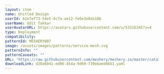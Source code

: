 ```yaml
---
layout: item
name: Unitled Design
userId: 61e7ef73-54e5-4c7a-ae12-fe6e3e8da18b
userName: Udit Takkar
userAvatarURL: https://avatars.githubusercontent.com/u/53316345?v=4
type: Deployment
compatibility: 
patternId: MESHERY007
image: /assets/images/patterns/service-mesh.svg
patternInfo: ""
patternCaveats: ""
URL: 'https://raw.githubusercontent.com/meshery/meshery.io/master/catalog/d20a6041-ed06-454a-9d69-739ebaed4651.yaml'
downloadLink: d20a6041-ed06-454a-9d69-739ebaed4651.yaml
---
```

